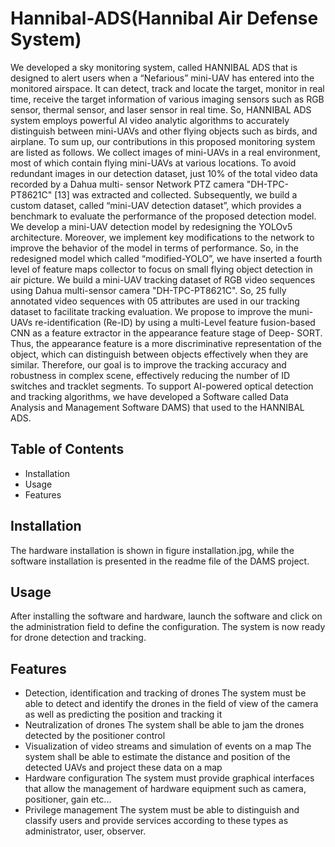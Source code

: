 # Hannibal-ADS(Hannibal Air Defense System)
We developed a sky monitoring system, called HANNIBAL ADS that is designed to alert users when a “Nefarious” mini-UAV has entered into the monitored airspace. It can detect, track and locate the target, monitor in real time, receive the target information of various imaging sensors such as RGB sensor, thermal sensor, and laser sensor in real time. 
So, HANNIBAL ADS system employs powerful AI video analytic algorithms to accurately distinguish between mini-UAVs and other flying objects such as birds, and airplane. 
To sum up, our contributions in this proposed monitoring system are listed as follows.
  We collect images of mini-UAVs in a real environment, most of which contain flying mini-UAVs at various locations. To avoid redundant images in our detection dataset, just 10% of the total video data recorded by a Dahua multi- sensor Network PTZ camera "DH-TPC-PT8621C" [13] was extracted and collected. Subsequently, we build a custom dataset, called “mini-UAV detection dataset”, which provides a benchmark to evaluate the performance of the proposed detection model.  
 We develop a mini-UAV detection model by redesigning the YOLOv5 architecture. Moreover, we implement key modifications to the network to improve the behavior of the model in terms of performance. So, in the redesigned model which called “modified-YOLO”, we have inserted a fourth level of feature maps collector to focus on small flying object detection in air picture. 
We build a mini-UAV tracking dataset of RGB video sequences using Dahua multi-sensor camera "DH-TPC-PT8621C". So, 25 fully annotated video sequences with 05 attributes are used in our tracking dataset to facilitate tracking evaluation.
We propose to improve the muni-UAVs re-identification (Re-ID) by using a multi-Level feature fusion-based CNN as a feature extractor in the appearance feature stage of Deep-
SORT. Thus, the appearance feature is a more discriminative representation of the object, which can distinguish between objects effectively when they are similar. Therefore, our goal
is to improve the tracking accuracy and robustness in complex scene, effectively reducing the number of ID switches and tracklet segments.
To support AI-powered optical detection and tracking algorithms, we have developed a Software called Data Analysis and Management Software DAMS) that used to the HANNIBAL ADS. 

## Table of Contents
- Installation
- Usage
- Features

## Installation
The hardware installation is shown in figure installation.jpg, while the software installation is presented in the readme file of the DAMS project.

## Usage
After installing the software and hardware, launch the software and click on the administration field to define the configuration. The system is now ready for drone detection and tracking. 

## Features
- Detection, identification and tracking of drones 
The system must be able to detect and identify the drones in the field of view of the camera as well as predicting the position and tracking it   
- Neutralization of drones 
The system shall be able to jam the drones detected by the positioner control 
- Visualization of video streams and simulation of events on a map
The system shall be able to estimate the distance and position of the detected UAVs and project these data on a map  
- Hardware configuration
The system must provide graphical interfaces that allow the management of hardware equipment such as camera, positioner, gain etc...   
- Privilege management 
The system must be able to distinguish and classify users and provide services according to these types as administrator, user, observer.  
